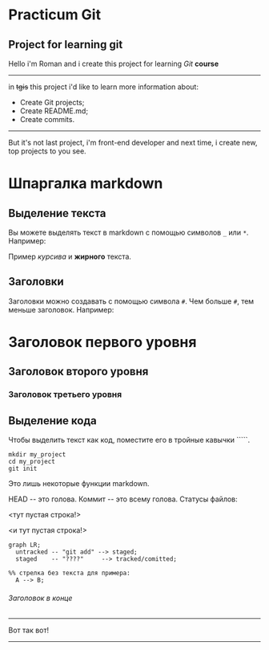 # Practicum Git

## Project for learning git

Hello i'm Roman and i create this project for learning _Git_ **course**

---

in ~~tgis~~ this project i'd like to learn more information about:


- Create Git projects;
- Create README.md;
- Create commits.

---

But it's not last project, i'm front-end developer and next time, i create new, top projects to you see.

# Шпаргалка markdown

## Выделение текста

Вы можете выделять текст в markdown с помощью символов `_` или `*`. Например:

Пример _курсива_ и **жирного** текста.

## Заголовки

Заголовки можно создавать с помощью символа `#`. Чем больше `#`, тем меньше заголовок. Например:

# Заголовок первого уровня
## Заголовок второго уровня
### Заголовок третьего уровня

## Выделение кода

Чтобы выделить текст как код, поместите его в тройные кавычки `````. 

```
mkdir my_project
cd my_project
git init
```
Это лишь некоторые функции markdown.

HEAD -- это голова.
Коммит -- это всему голова.
Статусы файлов:

<тут пустая строка!>

<и тут пустая строка!>

```mermaid
graph LR;
  untracked -- "git add" --> staged;
  staged    -- "????"     --> tracked/comitted;

%% стрелка без текста для примера: 
  A --> B;
```

###### Заголовок в конце

---

Вот так вот!

---
